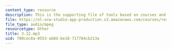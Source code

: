 ```yaml
---
content_type: resource
description: This is the supporting file of tools based on courses and classes.
file: https://ol-ocw-studio-app-production.s3.amazonaws.com/courses/res-21g-003-learning-chinese-a-foundation-course-in-mandarin-spring-2011/780cec8a0553ab8dbe18717784cb213a_3.12.mp3
file_type: audio/mpeg
resourcetype: Other
title: 3.12.mp3
uid: 780cec8a-0553-ab8d-be18-717784cb213a
---
```

